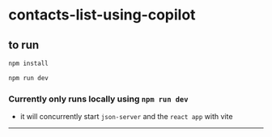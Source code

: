 # contacts-list-using-copilot

## to run

```sh
npm install
```

```sh
npm run dev
```

### Currently only runs locally using `npm run dev`

- it will concurrently start `json-server` and the `react app` with vite

---
